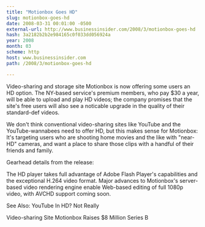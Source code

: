 ```yaml
---
title: "Motionbox Goes HD"
slug: motionbox-goes-hd
date: 2008-03-31 00:01:00 -0500
external-url: http://www.businessinsider.com/2008/3/motionbox-goes-hd
hash: 3a2182b2b2e984165c0f033dd056924a
year: 2008
month: 03
scheme: http
host: www.businessinsider.com
path: /2008/3/motionbox-goes-hd

---
```


Video-sharing and storage site Motionbox is now offering some users an HD option. The NY-based service's premium members, who pay $30 a year, will be able to upload and play HD videos; the company promises that the site's free users will also see a noticable upgrade in the quality of their standard-def videos.

We don't think conventional video-sharing sites like YouTube and the YouTube-wannabees need to offer HD, but this makes sense for Motionbox: It's targeting users who are shooting home movies and the like with "near-HD" cameras, and want a place to share those clips with a handful of their friends and family.

Gearhead details from the release:

The HD player takes full advantage of Adobe Flash Player's capabilities and the exceptional H.264 video format. Major advances to Motionbox's server-based video rendering engine enable Web-based editing of full 1080p video, with AVCHD support coming soon.

See Also: YouTube In HD? Not Really

Video-sharing Site Motionbox Raises $8 Million Series B

